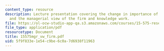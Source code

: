 ```yaml
---
content_type: resource
description: Lecture presentation covering the change in importance of complimentarities
  and the managerial view of the firm and knowledge work.
file: https://ol-ocw-studio-app-qa.s3.amazonaws.com/courses/15-575-research-seminar-in-it-and-organizations-economic-perspectives-spring-2004/5f9f833e1e54c9be6c0a7d6938f11963_15575mgr_vw_firm.pdf
file_type: application/pdf
resourcetype: Document
title: 15575mgr_vw_firm.pdf
uid: 5f9f833e-1e54-c9be-6c0a-7d6938f11963
---
```

